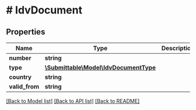 # # IdvDocument

## Properties

Name | Type | Description | Notes
------------ | ------------- | ------------- | -------------
**number** | **string** |  | [optional]
**type** | [**\Submittable\Model\IdvDocumentType**](IdvDocumentType.md) |  | [optional]
**country** | **string** |  | [optional]
**valid_from** | **string** |  | [optional]

[[Back to Model list]](../../README.md#models) [[Back to API list]](../../README.md#endpoints) [[Back to README]](../../README.md)
